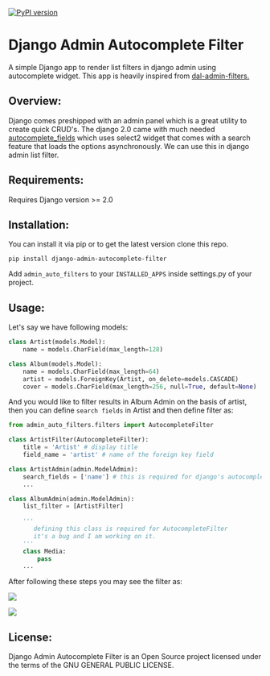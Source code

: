[![PyPI version](https://badge.fury.io/py/django-admin-autocomplete-filter.svg)](https://badge.fury.io/py/django-admin-autocomplete-filter)

Django Admin Autocomplete Filter
================================
A simple Django app to render list filters in django admin using autocomplete widget. This app is heavily inspired from [dal-admin-filters.](https://github.com/shamanu4/dal_admin_filters)

Overview:
---------

Django comes preshipped with an admin panel which is a great utility to create quick CRUD's.
The django 2.0 came with much needed [autocomplete_fields](https://docs.djangoproject.com/en/2.1/ref/contrib/admin/#django.contrib.admin.ModelAdmin.autocomplete_fields "autocomplete_fields") which uses select2 widget that comes with a search feature that loads the options asynchronously.
We can use this in django admin list filter.

    

Requirements:
-----------
Requires Django version >= 2.0

Installation:
------------
You can install it via pip or to get the latest version clone this repo.

`
pip install django-admin-autocomplete-filter
`

Add ``admin_auto_filters`` to your ``INSTALLED_APPS`` inside settings.py of your project.

Usage:
-----
Let's say we have following models:
``` python
class Artist(models.Model):
    name = models.CharField(max_length=128)

class Album(models.Model):
    name = models.CharField(max_length=64)
    artist = models.ForeignKey(Artist, on_delete=models.CASCADE)
    cover = models.CharField(max_length=256, null=True, default=None)
```
And you would like to filter results in Album Admin on the basis of artist, then you can define `search fields` in Artist and then define filter as:

``` python
from admin_auto_filters.filters import AutocompleteFilter

class ArtistFilter(AutocompleteFilter):
    title = 'Artist' # display title
    field_name = 'artist' # name of the foreign key field

class ArtistAdmin(admin.ModelAdmin):
    search_fields = ['name'] # this is required for django's autocomplete functionality
	...

class AlbumAdmin(admin.ModelAdmin):
    list_filter = [ArtistFilter]
    
    '''
       defining this class is required for AutocompleteFilter
       it's a bug and I am working on it.
    '''
    class Media:
        pass
	...
```

After following these steps you may see the filter as:

![](https://raw.githubusercontent.com/farhan0581/django-admin-autocomplete-filter/master/admin_auto_filters/media/screenshot1.png)

![](https://raw.githubusercontent.com/farhan0581/django-admin-autocomplete-filter/master/admin_auto_filters/media/screenshot2.png)

License:
--------
Django Admin Autocomplete Filter is an Open Source project licensed under the terms of the GNU GENERAL PUBLIC LICENSE.
